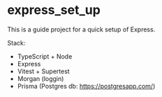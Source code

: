 # express_set_up

This is a guide project for a quick setup of Express.

Stack:
- TypeScript + Node
- Express
- Vitest + Supertest
- Morgan (loggin)
- Prisma (Postgres db: https://postgresapp.com/)
